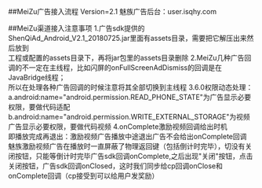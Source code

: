 ##MeiZu广告接入流程 Version=2.1
	魅族广告后台：user.isqhy.com








##MeiZu渠道接入注意事项
	1.广告sdk提供的ShenQiAd_Android_V2.1_20180725.jar里面有assets目录，需要把它解压出来然后放到  
	  工程或配置的assets目录下，再将jar包里的assets目录删除 
	2.MeiZu几种广告回调的不一定在主线程，比如闪屏的onFullScreenAdDismiss的回调是在JavaBridge线程；  
	  所以在处理各种广告回调的时候注意将其全部切换到主线程 
	3.6.0权限动态处理： 
	  a.android:name="android.permission.READ_PHONE_STATE"为广告显示必要权限，要做代码适配 
	  b.android:name="android.permission.WRITE_EXTERNAL_STORAGE"为视频广告显示必要权限，要做代码视频
	4.onComplete激励视频回调给出时机   
	即播放完成再退出：激励视频广告播放中途退出广告不会给出onComplete回调
	魅族激励视频广告在播放时一直屏蔽了物理返回键（包括倒计时完毕），切没有关闭按钮，只能等倒计时完毕广告sdk回调onComplete,之后出现"关闭"按钮，点击关闭按钮，广告sdk回调onClosed，这时我们同步给cp回调onClose和onComplete回调（cp接受到可以给用户发奖励）
		
	